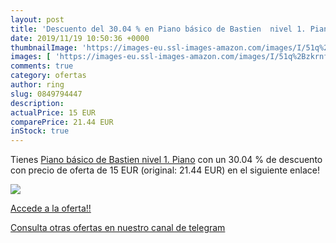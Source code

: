 ```yaml
---
layout: post
title: 'Descuento del 30.04 % en Piano básico de Bastien  nivel 1. Piano'
date: 2019/11/19 10:50:36 +0000
thumbnailImage: 'https://images-eu.ssl-images-amazon.com/images/I/51q%2BzkrnfnL._SL200_.jpg'
images: [ 'https://images-eu.ssl-images-amazon.com/images/I/51q%2BzkrnfnL._SL200_.jpg' ]
comments: true
category: ofertas
author: ring
slug: 0849794447
description:
actualPrice: 15 EUR
comparePrice: 21.44 EUR
inStock: true
---
```


Tienes [Piano básico de Bastien  nivel 1. Piano](https://www.amazon.com/dp/0849794447/?tag=redken08-20) con un 30.04 % de descuento con precio de oferta de 15 EUR (original: 21.44 EUR) en el siguiente enlace!

[![](https://images-eu.ssl-images-amazon.com/images/I/51q%2BzkrnfnL._SL200_.jpg)](https://www.amazon.com/dp/0849794447/?tag=redken08-20)

[Accede a la oferta!!](https://www.amazon.com/dp/0849794447/?tag=redken08-20)

[Consulta otras ofertas en nuestro canal de telegram](https://t.me/s/ofertas25)
